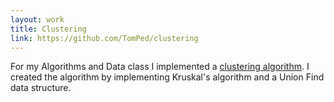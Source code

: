 ```yaml
---
layout: work
title: Clustering
link: https://github.com/TomPed/clustering
---
```


For my Algorithms and Data class I implemented a [clustering algorithm](https://github.com/TomPed/clustering). I created the algorithm by implementing Kruskal's algorithm and a Union Find data structure.
